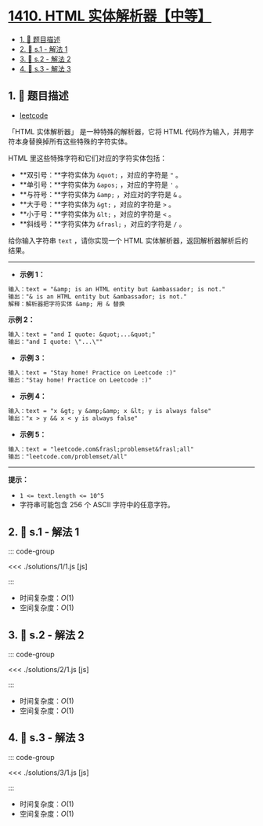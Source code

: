 # [1410. HTML 实体解析器【中等】](https://github.com/tnotesjs/TNotes.leetcode/tree/main/notes/1410.%20HTML%20%E5%AE%9E%E4%BD%93%E8%A7%A3%E6%9E%90%E5%99%A8%E3%80%90%E4%B8%AD%E7%AD%89%E3%80%91)

<!-- region:toc -->

- [1. 📝 题目描述](#1--题目描述)
- [2. 🎯 s.1 - 解法 1](#2--s1---解法-1)
- [3. 🎯 s.2 - 解法 2](#3--s2---解法-2)
- [4. 🎯 s.3 - 解法 3](#4--s3---解法-3)

<!-- endregion:toc -->

## 1. 📝 题目描述

- [leetcode](https://leetcode.cn/problems/html-entity-parser/)

「HTML 实体解析器」 是一种特殊的解析器，它将 HTML 代码作为输入，并用字符本身替换掉所有这些特殊的字符实体。

HTML 里这些特殊字符和它们对应的字符实体包括：

- **双引号：**字符实体为 `&quot;` ，对应的字符是 `"` 。
- **单引号：**字符实体为 `&apos;` ，对应的字符是 `'` 。
- **与符号：**字符实体为 `&amp;` ，对应对的字符是 `&` 。
- **大于号：**字符实体为 `&gt;` ，对应的字符是 `>` 。
- **小于号：**字符实体为 `&lt;` ，对应的字符是 `<` 。
- **斜线号：**字符实体为 `&frasl;` ，对应的字符是 `/` 。

给你输入字符串 `text` ，请你实现一个 HTML 实体解析器，返回解析器解析后的结果。

---

- **示例 1：**

```txt
输入：text = "&amp; is an HTML entity but &ambassador; is not."
输出："& is an HTML entity but &ambassador; is not."
解释：解析器把字符实体 &amp; 用 & 替换
```

**示例 2：**

```txt
输入：text = "and I quote: &quot;...&quot;"
输出："and I quote: \"...\""
```

- **示例 3：**

```txt
输入：text = "Stay home! Practice on Leetcode :)"
输出："Stay home! Practice on Leetcode :)"
```

- **示例 4：**

```txt
输入：text = "x &gt; y &amp;&amp; x &lt; y is always false"
输出："x > y && x < y is always false"
```

- **示例 5：**

```txt
输入：text = "leetcode.com&frasl;problemset&frasl;all"
输出："leetcode.com/problemset/all"
```

---

**提示：**

- `1 <= text.length <= 10^5`
- 字符串可能包含 256 个 ASCII 字符中的任意字符。

## 2. 🎯 s.1 - 解法 1

::: code-group

<<< ./solutions/1/1.js [js]

:::

- 时间复杂度：$O(1)$
- 空间复杂度：$O(1)$

## 3. 🎯 s.2 - 解法 2

::: code-group

<<< ./solutions/2/1.js [js]

:::

- 时间复杂度：$O(1)$
- 空间复杂度：$O(1)$

## 4. 🎯 s.3 - 解法 3

::: code-group

<<< ./solutions/3/1.js [js]

:::

- 时间复杂度：$O(1)$
- 空间复杂度：$O(1)$
